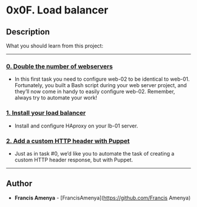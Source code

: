 # 0x0F. Load balancer

## Description
What you should learn from this project:

---

### [0. Double the number of webservers](./0-custom_http_response-header)
* In this first task you need to configure web-02 to be identical to web-01. Fortunately, you built a Bash script during your web server project, and they’ll now come in handy to easily configure web-02. Remember, always try to automate your work!


### [1. Install your load balancer](./1-install_load_balancer)
* Install and configure HAproxy on your lb-01 server.


### [2. Add a custom HTTP header with Puppet](./2-puppet_custom_http_response-header.pp)
* Just as in task #0, we’d like you to automate the task of creating a custom HTTP header response, but with Puppet.

---

## Author
* **Francis Amenya** - [FrancisAmenya](https://github.com/Francis Amenya)